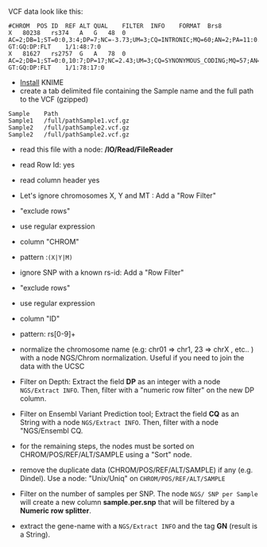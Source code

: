 VCF data look like this:
```
#CHROM	POS	ID	REF	ALT	QUAL	FILTER	INFO	FORMAT	Brs8
X	80238	rs374	A	G	48	0	AC=2;DB=1;ST=0:0,3:4;DP=7;NC=-3.73;UM=3;CQ=INTRONIC;MQ=60;AN=2;PA=11:0.930&21:0.860&31:0.950;MZ=0;GN=NOC2L;PS=1	GT:GQ:DP:FLT	1/1:48:7:0
X	81627	rs2757	G	A	78	0	AC=2;DB=1;ST=0:0,10:7;DP=17;NC=2.43;UM=3;CQ=SYNONYMOUS_CODING;MQ=57;AN=2;PA=11:0.720&21:0.000&31:0.640;MZ=0;GN=NOC2L;PS=1,2	GT:GQ:DP:FLT	1/1:78:17:0
```

  * [Install](Install.md) KNIME
  * create a tab delimited file containing the Sample name and the full path to the VCF (gzipped)

```
Sample    Path
Sample1   /full/pathSample1.vcf.gz
Sample2   /full/pathSample2.vcf.gz
Sample2   /full/pathSample2.vcf.gz
```

  * read this file with a node: **/IO/Read/FileReader**

  * read Row Id: yes

  * read column header yes

  * Let's ignore chromosomes X, Y and MT : Add a "Row Filter"

  * "exclude rows"

  * use regular expression

  * column "CHROM"

  * pattern :`(X|Y|M)`

  * ignore SNP with a known rs-id: Add a "Row Filter"

  * "exclude rows"

  * use regular expression

  * column "ID"

  * pattern:  rs[0-9]+

  * normalize the chromosome name (e.g: chr01 => chr1, 23 => chrX , etc.. )  with a node NGS/Chrom normalization. Useful if you need to join the data with the UCSC

  * Filter on Depth: Extract the field **DP** as an integer with a node `NGS/Extract INFO`. Then, filter with a "numeric row filter" on the new DP column.

  * Filter on Ensembl Variant Prediction tool; Extract the field **CQ** as an String with a node `NGS/Extract INFO`. Then, filter with a node "NGS/Ensembl CQ.

  * for the remaining steps, the nodes must be sorted on CHROM/POS/REF/ALT/SAMPLE using a "Sort" node.

  * remove the duplicate data (CHROM/POS/REF/ALT/SAMPLE) if any (e.g. Dindel). Use a node: "Unix/Uniq" on `CHROM/POS/REF/ALT/SAMPLE`

  * Filter on the number of samples per SNP. The node `NGS/ SNP per Sample` will create a new column **sample.per.snp** that will be filtered by a **Numeric row splitter**.

  * extract the gene-name with a  `NGS/Extract INFO` and the tag **GN** (result is a String).
